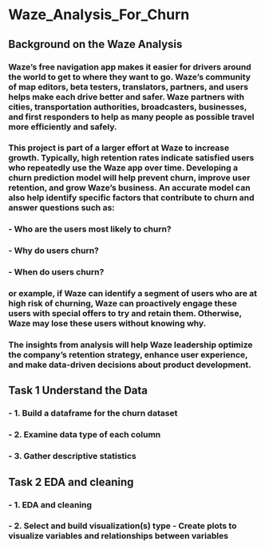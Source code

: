 # Waze_Analysis_For_Churn

## **Background on the Waze Analysis**

### Waze’s free navigation app makes it easier for drivers around the world to get to where they want to go. Waze’s community of map editors, beta testers, translators, partners, and users helps make each drive better and safer. Waze partners with cities, transportation authorities, broadcasters, businesses, and first responders to help as many people as possible travel more efficiently and safely.

### This project is part of a larger effort at Waze to increase growth. Typically, high retention rates indicate satisfied users who repeatedly use the Waze app over time. Developing a churn prediction model will help prevent churn, improve user retention, and grow Waze’s business. An accurate model can also help identify specific factors that contribute to churn and answer questions such as:

### - Who are the users most likely to churn?
### - Why do users churn?
### - When do users churn?

### or example, if Waze can identify a segment of users who are at high risk of churning, Waze can proactively engage these users with special offers to try and retain them. Otherwise, Waze may lose these users without knowing why.

### The insights from analysis will help Waze leadership optimize the company’s retention strategy, enhance user experience, and make data-driven decisions about product development. 

## Task 1 Understand the Data

### - 1. Build a dataframe for the churn dataset
### - 2. Examine data type of each column
### - 3. Gather descriptive statistics

## Task 2 EDA and cleaning

### - 1. EDA and cleaning
### - 2. Select and build visualization(s) type - Create plots to visualize variables and relationships between variables